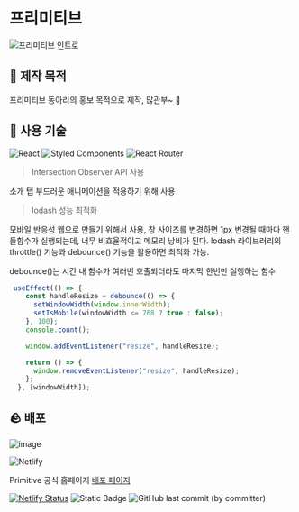 # 프리미티브
![프리미티브 인트로](https://github.com/ShipFriend0516/Primitive/assets/98446924/2ba611ba-6238-4dde-915b-3e3eaceffa02)



## 🌿 제작 목적
프리미티브 동아리의 홍보 목적으로 제작, 많관부~ 👀

## 🙊 사용 기술
![React](https://img.shields.io/badge/react-%2320232a.svg?style=for-the-badge&logo=react&logoColor=%2361DAFB)
![Styled Components](https://img.shields.io/badge/styled--components-DB7093?style=for-the-badge&logo=styled-components&logoColor=white)
![React Router](https://img.shields.io/badge/React_Router-CA4245?style=for-the-badge&logo=react-router&logoColor=white)
> Intersection Observer API 사용
>
소개 탭 부드러운 애니메이션을 적용하기 위해 사용

> lodash 성능 최적화
> 
모바일 반응성 웹으로 만들기 위해서 사용, 창 사이즈를 변경하면 1px 변경될 때마다 핸들함수가 실행되는데, 너무 비효율적이고 메모리 낭비가 된다.
lodash 라이브러리의 throttle() 기능과 debounce() 기능을 활용하면 최적화 가능.

debounce()는 시간 내 함수가 여러번 호출되더라도 마지막 한번만 실행하는 함수

```jsx
 useEffect(() => {
    const handleResize = debounce(() => {
      setWindowWidth(window.innerWidth);
      setIsMobile(windowWidth <= 768 ? true : false);
    }, 100);
    console.count();

    window.addEventListener("resize", handleResize);

    return () => {
      window.removeEventListener("resize", handleResize);
    };
  }, [windowWidth]);

```


## 🪨 배포
![image](https://github.com/ShipFriend0516/Primitive/assets/98446924/3b2cbf9b-77ee-4421-8323-a7ab40f0e528)

![Netlify](https://img.shields.io/badge/netlify-%23000000.svg?style=for-the-badge&logo=netlify&logoColor=#00C7B7) 

Primitive 공식 홈페이지 [배포 페이지](https://primitive-knu.netlify.app/)

[![Netlify Status](https://api.netlify.com/api/v1/badges/d7958ca0-2f8e-4eb9-9fd8-f6ec1368bcd5/deploy-status)](https://app.netlify.com/sites/primitive-knu/deploys)
![Static Badge](https://img.shields.io/github/languages/top/ShipFriend0516/Primitive)
![GitHub last commit (by committer)](https://img.shields.io/github/last-commit/ShipFriend0516/Primitive)

